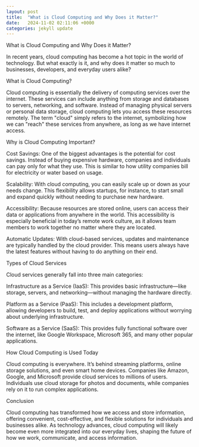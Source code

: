 ```yaml
---
layout: post
title:  "What is Cloud Computing and Why Does it Matter?"
date:   2024-11-02 02:11:06 +0000
categories: jekyll update
---
```

What is Cloud Computing and Why Does it Matter?

In recent years, cloud computing has become a hot topic in the world of technology. But what exactly is it, and why does it matter so much to businesses, developers, and everyday users alike?



What is Cloud Computing?

Cloud computing is essentially the delivery of computing services over the internet. These services can include anything from storage and databases to servers, networking, and software. Instead of managing physical servers or personal data storage, cloud computing lets you access these resources remotely. The term "cloud" simply refers to the internet, symbolizing how we can "reach" these services from anywhere, as long as we have internet access.



Why is Cloud Computing Important?

Cost Savings: One of the biggest advantages is the potential for cost savings. Instead of buying expensive hardware, companies and individuals can pay only for what they use. This is similar to how utility companies bill for electricity or water based on usage.



Scalability: With cloud computing, you can easily scale up or down as your needs change. This flexibility allows startups, for instance, to start small and expand quickly without needing to purchase new hardware.



Accessibility: Because resources are stored online, users can access their data or applications from anywhere in the world. This accessibility is especially beneficial in today’s remote work culture, as it allows team members to work together no matter where they are located.



Automatic Updates: With cloud-based services, updates and maintenance are typically handled by the cloud provider. This means users always have the latest features without having to do anything on their end.



Types of Cloud Services

Cloud services generally fall into three main categories:



Infrastructure as a Service (IaaS): This provides basic infrastructure—like storage, servers, and networking—without managing the hardware directly.



Platform as a Service (PaaS): This includes a development platform, allowing developers to build, test, and deploy applications without worrying about underlying infrastructure.



Software as a Service (SaaS): This provides fully functional software over the internet, like Google Workspace, Microsoft 365, and many other popular applications.



How Cloud Computing is Used Today

Cloud computing is everywhere. It’s behind streaming platforms, online storage solutions, and even smart home devices. Companies like Amazon, Google, and Microsoft provide cloud services to millions of users. Individuals use cloud storage for photos and documents, while companies rely on it to run complex applications.



Conclusion

Cloud computing has transformed how we access and store information, offering convenient, cost-effective, and flexible solutions for individuals and businesses alike. As technology advances, cloud computing will likely become even more integrated into our everyday lives, shaping the future of how we work, communicate, and access information.
